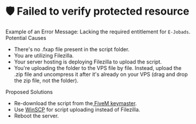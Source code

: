 # 🛡 Failed to verify protected resource

Example of an Error Message: Lacking the required entitlement for `E-Jobads`. Potential Causes

* There's no .fxap file present in the script folder.
* You are utilizing Filezilla.
* Your server hosting is deploying Filezilla to upload the script.
* You're uploading the folder to the VPS file by file. Instead, upload the .zip file and uncompress it after it's already on your VPS (drag and drop the zip file, not the folder).

Proposed Solutions

* Re-download the script from the[ FiveM keymaster](https://keymaster.fivem.net/).
* Use [WinSCP](https://winscp.net/eng/download.php) for script uploading instead of Filezilla.
* Reboot the server.
